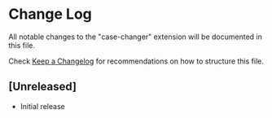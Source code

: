 # Change Log

All notable changes to the "case-changer" extension will be documented in this file.

Check [Keep a Changelog](http://keepachangelog.com/) for recommendations on how to structure this file.

## [Unreleased]

- Initial release